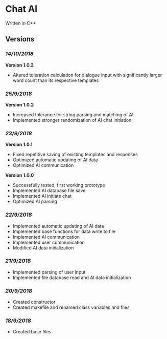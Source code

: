 # **Chat AI**

Written in C++

## Versions

### ***14/10/2018***
**Version 1.0.3**
* Altered toleration calculation for dialogue input with significantly larger word count than its respective templates

### ***25/9/2018***
**Version 1.0.2**
* Increased tolerance for string parsing and matching of AI
* Implemented stronger randomization of AI chat initiation

### ***23/9/2018***
**Version 1.0.1**
* Fixed repetitive saving of existing templates and responses
* Optimized automatic updating of AI data
* Optimized AI communication

**Version 1.0.0**
* Successfully tested, first working prototype
* Implemented AI database file save
* Implemented AI initiate chat
* Optimized AI parsing

### ***22/9/2018***
* Implemented automatic updating of AI data
* Implemented base functions for data write to file
* Implemented AI communication
* Implemented user communication
* Modified AI data initialization

### ***21/9/2018***
* Implemented parsing of user input
* Implemented file database read and AI data initialization

### ***20/9/2018***
* Created constructor
* Created makefile and renamed class variables and files

### ***18/9/2018***
* Created base files
